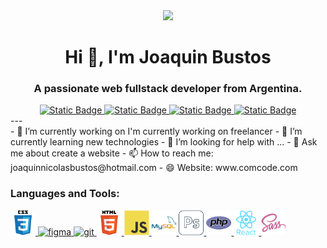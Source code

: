 <div id="header" align="center">
  <img src="https://media.giphy.com/media/v1.Y2lkPTc5MGI3NjExenMzM3l6OW9rd205a3N6NmhtcW1sdm56c242dzNmdXVvd3Frd2YyYiZlcD12MV9pbnRlcm5hbF9naWZfYnlfaWQmY3Q9Zw/bGgsc5mWoryfgKBx1u/giphy.gif" width="200" />
  <h1 align="center"> Hi 👋, I'm Joaquin Bustos </h1>
  <h3 align="center">A passionate web fullstack developer from Argentina. </h3>
</div>

<div id="badges" align="center">
<a href="https://www.linkedin.com/in/joaqu%C3%ADn-bustos-500bb0265/" >
<img alt="Static Badge" src="https://img.shields.io/badge/linkedin-blue?style=for-the-badge&logo=linkedin">
</a>

<a href="https://www.instagram.com/joaquinbustos__/" >
<img alt="Static Badge" src="https://img.shields.io/badge/instagram-white?style=for-the-badge&logo=instagram">

</a>

<a href="https://api.whatsapp.com/send/?phone=542974712167&text&type=phone_number&app_absent=0" >
<img alt="Static Badge" src="https://img.shields.io/badge/contact%20me-white?style=for-the-badge&logo=whatsapp&logoColor=black">
</a>

<a href="" >
<img alt="Static Badge" src="https://img.shields.io/badge/Web%20page-white?style=for-the-badge&logo=Web%20page&logoColor=black">

</a>
</div>
---
<div align="left">
- 🔭 I’m currently working on I'm currently working on freelancer
- 🌱 I’m currently learning new technologies
- 🤔 I’m looking for help with ...
- 💬 Ask me about create a website
- 📫 How to reach me: joaquinnicolasbustos@hotmail.com
- 😄 Website: www.comcode.com
</div>

<h3 align="left">Languages and Tools:</h3>
<p align="left"> <a href="https://www.w3schools.com/css/" target="_blank" rel="noreferrer"> <img src="https://raw.githubusercontent.com/devicons/devicon/master/icons/css3/css3-original-wordmark.svg" alt="css3" width="40" height="40"/> </a> <a href="https://www.figma.com/" target="_blank" rel="noreferrer"> <img src="https://www.vectorlogo.zone/logos/figma/figma-icon.svg" alt="figma" width="40" height="40"/> </a> <a href="https://git-scm.com/" target="_blank" rel="noreferrer"> <img src="https://www.vectorlogo.zone/logos/git-scm/git-scm-icon.svg" alt="git" width="40" height="40"/> </a> <a href="https://www.w3.org/html/" target="_blank" rel="noreferrer"> <img src="https://raw.githubusercontent.com/devicons/devicon/master/icons/html5/html5-original-wordmark.svg" alt="html5" width="40" height="40"/> </a> <a href="https://developer.mozilla.org/en-US/docs/Web/JavaScript" target="_blank" rel="noreferrer"> <img src="https://raw.githubusercontent.com/devicons/devicon/master/icons/javascript/javascript-original.svg" alt="javascript" width="40" height="40"/> </a> <a href="https://www.mysql.com/" target="_blank" rel="noreferrer"> <img src="https://raw.githubusercontent.com/devicons/devicon/master/icons/mysql/mysql-original-wordmark.svg" alt="mysql" width="40" height="40"/> </a> <a href="https://www.photoshop.com/en" target="_blank" rel="noreferrer"> <img src="https://raw.githubusercontent.com/devicons/devicon/master/icons/photoshop/photoshop-line.svg" alt="photoshop" width="40" height="40"/> </a> <a href="https://www.php.net" target="_blank" rel="noreferrer"> <img src="https://raw.githubusercontent.com/devicons/devicon/master/icons/php/php-original.svg" alt="php" width="40" height="40"/> </a> <a href="https://reactjs.org/" target="_blank" rel="noreferrer"> <img src="https://raw.githubusercontent.com/devicons/devicon/master/icons/react/react-original-wordmark.svg" alt="react" width="40" height="40"/> </a> <a href="https://sass-lang.com" target="_blank" rel="noreferrer"> <img src="https://raw.githubusercontent.com/devicons/devicon/master/icons/sass/sass-original.svg" alt="sass" width="40" height="40"/> </a> </p>
